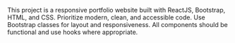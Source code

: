 <!-- Use this file to provide workspace-specific custom instructions to Copilot. For more details, visit https://code.visualstudio.com/docs/copilot/copilot-customization#_use-a-githubcopilotinstructionsmd-file -->

This project is a responsive portfolio website built with ReactJS, Bootstrap, HTML, and CSS. Prioritize modern, clean, and accessible code. Use Bootstrap classes for layout and responsiveness. All components should be functional and use hooks where appropriate.
